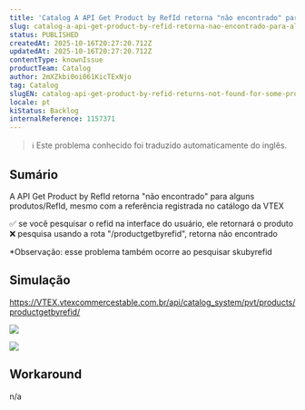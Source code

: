 ```yaml
---
title: 'Catalog A API Get Product by RefId retorna "não encontrado" para alguns produtos/RefId'
slug: catalog-a-api-get-product-by-refid-retorna-nao-encontrado-para-alguns-produtosrefid
status: PUBLISHED
createdAt: 2025-10-16T20:27:20.712Z
updatedAt: 2025-10-16T20:27:20.712Z
contentType: knownIssue
productTeam: Catalog
author: 2mXZkbi0oi061KicTExNjo
tag: Catalog
slugEN: catalog-api-get-product-by-refid-returns-not-found-for-some-productsrefid
locale: pt
kiStatus: Backlog
internalReference: 1157371
---
```


>ℹ️ Este problema conhecido foi traduzido automaticamente do inglês.

## Sumário


A API Get Product by RefId retorna "não encontrado" para alguns produtos/RefId, mesmo com a referência registrada no catálogo da VTEX

✅️ se você pesquisar o refid na interface do usuário, ele retornará o produto
❌️ pesquisa usando a rota "/productgetbyrefid", retorna não encontrado

*Observação: esse problema também ocorre ao pesquisar skubyrefid
## Simulação



https://VTEX.vtexcommercestable.com.br/api/catalog_system/pvt/products/productgetbyrefid/

 ![](https://vtexhelp.zendesk.com/attachments/token/BksgxlJ6S9SSqeullsdgcvnUm/?name=image.png)

 ![](https://vtexhelp.zendesk.com/attachments/token/vpk2h8A9N3j95Cw6XF7CL3cbt/?name=image.png)

## Workaround


n/a